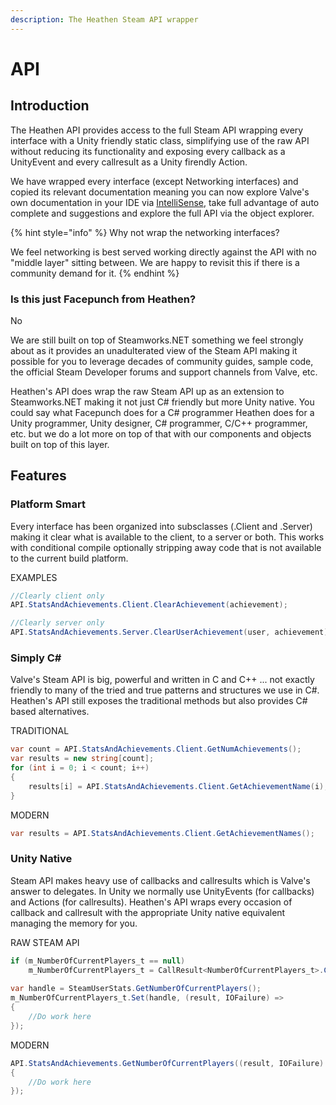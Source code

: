 ```yaml
---
description: The Heathen Steam API wrapper
---
```


# API

## Introduction

The Heathen API provides access to the full Steam API wrapping every interface with a Unity friendly static class, simplifying use of the raw API without reducing its functionality and exposing every callback as a UnityEvent and every callresult as a Unity firendly Action.

We have wrapped every interface (except Networking interfaces) and copied its relevant documentation meaning you can now explore Valve's own documentation in your IDE via [IntelliSense](../../../company/concepts/intellisense.md), take full advantage of auto complete and suggestions and explore the full API via the object explorer.&#x20;

{% hint style="info" %}
Why not wrap the networking interfaces?

We feel networking is best served working directly against the API with no "middle layer" sitting between. We are happy to revisit this if there is a community demand for it.
{% endhint %}

### Is this just Facepunch from Heathen?

No

We are still built on top of Steamworks.NET something we feel strongly about as it provides an unadulterated view of the Steam API making it possible for you to leverage decades of community guides, sample code, the official Steam Developer forums and support channels from Valve, etc.

Heathen's API does wrap the raw Steam API up as an extension to Steamworks.NET making it not just C# friendly but more Unity native. You could say what Facepunch does for a C# programmer Heathen does for a Unity programmer, Unity designer, C# programmer, C/C++ programmer, etc. but we do a lot more on top of that with our components and objects built on top of this layer.

## Features

### Platform Smart

Every interface has been organized into subsclasses (.Client and .Server) making it clear what is available to the client, to a server or both. This works with conditional compile optionally stripping away code that is not available to the current build platform.

EXAMPLES

```csharp
//Clearly client only
API.StatsAndAchievements.Client.ClearAchievement(achievement);

//Clearly server only
API.StatsAndAchievements.Server.ClearUserAchievement(user, achievement);
```

### Simply C\#

Valve's Steam API is big, powerful and written in C and C++ ... not exactly friendly to many of the tried and true patterns and structures we use in C#. Heathen's API still exposes the traditional methods but also provides C# based alternatives.

TRADITIONAL

```csharp
var count = API.StatsAndAchievements.Client.GetNumAchievements();
var results = new string[count];
for (int i = 0; i < count; i++)
{
    results[i] = API.StatsAndAchievements.Client.GetAchievementName(i);
}
```

MODERN

```csharp
var results = API.StatsAndAchievements.Client.GetAchievementNames();
```

### Unity Native

Steam API makes heavy use of callbacks and callresults which is Valve's answer to delegates. In Unity we normally use UnityEvents (for callbacks) and Actions (for callresults). Heathen's API wraps every occasion of callback and callresult with the appropriate Unity native equivalent managing the memory for you.

RAW STEAM API

```csharp
if (m_NumberOfCurrentPlayers_t == null)
    m_NumberOfCurrentPlayers_t = CallResult<NumberOfCurrentPlayers_t>.Create();
    
var handle = SteamUserStats.GetNumberOfCurrentPlayers();
m_NumberOfCurrentPlayers_t.Set(handle, (result, IOFailure) =>
{
    //Do work here
});
```

MODERN

```csharp
API.StatsAndAchievements.GetNumberOfCurrentPlayers((result, IOFailure) =>
{
    //Do work here
});
```

